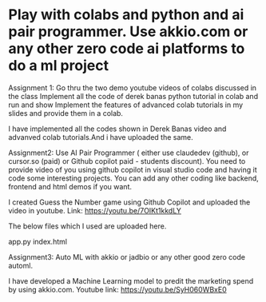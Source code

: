 # Play with colabs and python and ai pair programmer. Use akkio.com or any other zero code ai platforms to do a ml project

Assignment 1: Go thru the two demo youtube videos of colabs discussed in the class Implement all the code of derek banas python tutorial in colab and run and show Implement the features of advanced colab tutorials in my slides and provide them in a colab.

I have implemented all  the codes shown in Derek Banas video and advanved colab tutorials.And i have uploaded the same.

Assignment2: Use AI Pair Programmer ( either use claudedev (github), or cursor.so (paid) or Github copilot paid - students discount). You need to provide video of you using github copilot in visual studio code and having it code some interesting projects. You can add any other coding like backend, frontend and html demos if you want.

I created Guess the Number game using Github Copilot and uploaded the video in youtube. 
Link: https://youtu.be/7OIKt1kkdLY

The below files which I used are uploaded here.

app.py
index.html

Assignment3: Auto ML with akkio or jadbio or any other good zero code automl.

I have developed a Machine Learning model to predit the marketing spend by using akkio.com.
Youtube link: https://youtu.be/SyH060WBxE0



